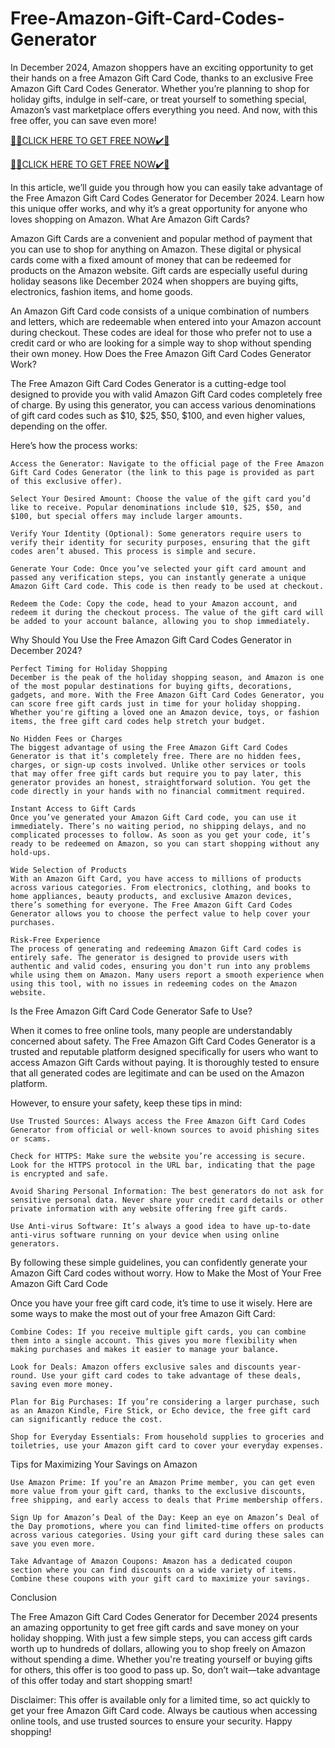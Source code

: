 # Free-Amazon-Gift-Card-Codes-Generator
In December 2024, Amazon shoppers have an exciting opportunity to get their hands on a free Amazon Gift Card Code, thanks to an exclusive Free Amazon Gift Card Codes Generator. Whether you’re planning to shop for holiday gifts, indulge in self-care, or treat yourself to something special, Amazon’s vast marketplace offers everything you need. And now, with this free offer, you can save even more!

[🎁🎁CLICK HERE TO GET FREE NOW✔️🎁](https://www.footlogix.com/Footlogix/media/Before-and-After/allgiftrafisarkar.html)

[🎁🎁CLICK HERE TO GET FREE NOW✔️🎁](https://www.footlogix.com/Footlogix/media/Before-and-After/allgiftrafisarkar.html)

In this article, we’ll guide you through how you can easily take advantage of the Free Amazon Gift Card Codes Generator for December 2024. Learn how this unique offer works, and why it’s a great opportunity for anyone who loves shopping on Amazon.
What Are Amazon Gift Cards?

Amazon Gift Cards are a convenient and popular method of payment that you can use to shop for anything on Amazon. These digital or physical cards come with a fixed amount of money that can be redeemed for products on the Amazon website. Gift cards are especially useful during holiday seasons like December 2024 when shoppers are buying gifts, electronics, fashion items, and home goods.

An Amazon Gift Card code consists of a unique combination of numbers and letters, which are redeemable when entered into your Amazon account during checkout. These codes are ideal for those who prefer not to use a credit card or who are looking for a simple way to shop without spending their own money.
How Does the Free Amazon Gift Card Codes Generator Work?

The Free Amazon Gift Card Codes Generator is a cutting-edge tool designed to provide you with valid Amazon Gift Card codes completely free of charge. By using this generator, you can access various denominations of gift card codes such as $10, $25, $50, $100, and even higher values, depending on the offer.

Here’s how the process works:

    Access the Generator: Navigate to the official page of the Free Amazon Gift Card Codes Generator (the link to this page is provided as part of this exclusive offer).

    Select Your Desired Amount: Choose the value of the gift card you’d like to receive. Popular denominations include $10, $25, $50, and $100, but special offers may include larger amounts.

    Verify Your Identity (Optional): Some generators require users to verify their identity for security purposes, ensuring that the gift codes aren’t abused. This process is simple and secure.

    Generate Your Code: Once you’ve selected your gift card amount and passed any verification steps, you can instantly generate a unique Amazon Gift Card code. This code is then ready to be used at checkout.

    Redeem the Code: Copy the code, head to your Amazon account, and redeem it during the checkout process. The value of the gift card will be added to your account balance, allowing you to shop immediately.

Why Should You Use the Free Amazon Gift Card Codes Generator in December 2024?

    Perfect Timing for Holiday Shopping
    December is the peak of the holiday shopping season, and Amazon is one of the most popular destinations for buying gifts, decorations, gadgets, and more. With the Free Amazon Gift Card Codes Generator, you can score free gift cards just in time for your holiday shopping. Whether you're gifting a loved one an Amazon device, toys, or fashion items, the free gift card codes help stretch your budget.

    No Hidden Fees or Charges
    The biggest advantage of using the Free Amazon Gift Card Codes Generator is that it’s completely free. There are no hidden fees, charges, or sign-up costs involved. Unlike other services or tools that may offer free gift cards but require you to pay later, this generator provides an honest, straightforward solution. You get the code directly in your hands with no financial commitment required.

    Instant Access to Gift Cards
    Once you’ve generated your Amazon Gift Card code, you can use it immediately. There’s no waiting period, no shipping delays, and no complicated processes to follow. As soon as you get your code, it’s ready to be redeemed on Amazon, so you can start shopping without any hold-ups.

    Wide Selection of Products
    With an Amazon Gift Card, you have access to millions of products across various categories. From electronics, clothing, and books to home appliances, beauty products, and exclusive Amazon devices, there’s something for everyone. The Free Amazon Gift Card Codes Generator allows you to choose the perfect value to help cover your purchases.

    Risk-Free Experience
    The process of generating and redeeming Amazon Gift Card codes is entirely safe. The generator is designed to provide users with authentic and valid codes, ensuring you don't run into any problems while using them on Amazon. Many users report a smooth experience when using this tool, with no issues in redeeming codes on the Amazon website.

Is the Free Amazon Gift Card Code Generator Safe to Use?

When it comes to free online tools, many people are understandably concerned about safety. The Free Amazon Gift Card Codes Generator is a trusted and reputable platform designed specifically for users who want to access Amazon Gift Cards without paying. It is thoroughly tested to ensure that all generated codes are legitimate and can be used on the Amazon platform.

However, to ensure your safety, keep these tips in mind:

    Use Trusted Sources: Always access the Free Amazon Gift Card Codes Generator from official or well-known sources to avoid phishing sites or scams.

    Check for HTTPS: Make sure the website you’re accessing is secure. Look for the HTTPS protocol in the URL bar, indicating that the page is encrypted and safe.

    Avoid Sharing Personal Information: The best generators do not ask for sensitive personal data. Never share your credit card details or other private information with any website offering free gift cards.

    Use Anti-virus Software: It’s always a good idea to have up-to-date anti-virus software running on your device when using online generators.

By following these simple guidelines, you can confidently generate your Amazon Gift Card codes without worry.
How to Make the Most of Your Free Amazon Gift Card Code

Once you have your free gift card code, it’s time to use it wisely. Here are some ways to make the most out of your free Amazon Gift Card:

    Combine Codes: If you receive multiple gift cards, you can combine them into a single account. This gives you more flexibility when making purchases and makes it easier to manage your balance.

    Look for Deals: Amazon offers exclusive sales and discounts year-round. Use your gift card codes to take advantage of these deals, saving even more money.

    Plan for Big Purchases: If you’re considering a larger purchase, such as an Amazon Kindle, Fire Stick, or Echo device, the free gift card can significantly reduce the cost.

    Shop for Everyday Essentials: From household supplies to groceries and toiletries, use your Amazon gift card to cover your everyday expenses.

Tips for Maximizing Your Savings on Amazon

    Use Amazon Prime: If you’re an Amazon Prime member, you can get even more value from your gift card, thanks to the exclusive discounts, free shipping, and early access to deals that Prime membership offers.

    Sign Up for Amazon’s Deal of the Day: Keep an eye on Amazon’s Deal of the Day promotions, where you can find limited-time offers on products across various categories. Using your gift card during these sales can save you even more.

    Take Advantage of Amazon Coupons: Amazon has a dedicated coupon section where you can find discounts on a wide variety of items. Combine these coupons with your gift card to maximize your savings.

Conclusion

The Free Amazon Gift Card Codes Generator for December 2024 presents an amazing opportunity to get free gift cards and save money on your holiday shopping. With just a few simple steps, you can access gift cards worth up to hundreds of dollars, allowing you to shop freely on Amazon without spending a dime. Whether you're treating yourself or buying gifts for others, this offer is too good to pass up. So, don’t wait—take advantage of this offer today and start shopping smart!

Disclaimer: This offer is available only for a limited time, so act quickly to get your free Amazon Gift Card code. Always be cautious when accessing online tools, and use trusted sources to ensure your security. Happy shopping!
